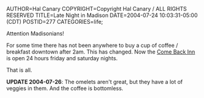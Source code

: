 AUTHOR=Hal Canary
COPYRIGHT=Copyright Hal Canary / ALL RIGHTS RESERVED
TITLE=Late Night in Madison
DATE=2004-07-24 10:03:31-05:00 (CDT)
POSTID=277
CATEGORIES=life;

Attention Madisonians!

For some time there has not been anywhere to buy a cup of coffee / breakfast downtown after 2am. This has changed. Now the [Come Back Inn](https://www.google.com/search?q=Come+Back+Inn+Madison+WI) is open 24 hours friday and saturday nights.

That is all.

**UPDATE 2004-07-26**: The omelets aren't great, but they have a lot of veggies in them. And the coffee is bottomless.
